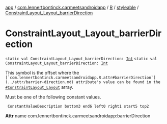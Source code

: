 [app](../../../index.md) / [com.lennertbontinck.carmeetsandroidapp](../../index.md) / [R](../index.md) / [styleable](index.md) / [ConstraintLayout_Layout_barrierDirection](./-constraint-layout_-layout_barrier-direction.md)

# ConstraintLayout_Layout_barrierDirection

`static val ConstraintLayout_Layout_barrierDirection: `[`Int`](https://kotlinlang.org/api/latest/jvm/stdlib/kotlin/-int/index.html)
`static val ConstraintLayout_Layout_barrierDirection: `[`Int`](https://kotlinlang.org/api/latest/jvm/stdlib/kotlin/-int/index.html)

This symbol is the offset where the ``[`com.lennertbontinck.carmeetsandroidapp.R.attr#barrierDirection`](../attr/barrier-direction.md) attribute's value can be found in the ``[`#ConstraintLayout_Layout`](-constraint-layout_-layout.md) array.

Must be one of the following constant values.

     ConstantValueDescription bottom3 end6 left0 right1 start5 top2

**Attr**
name com.lennertbontinck.carmeetsandroidapp:barrierDirection

